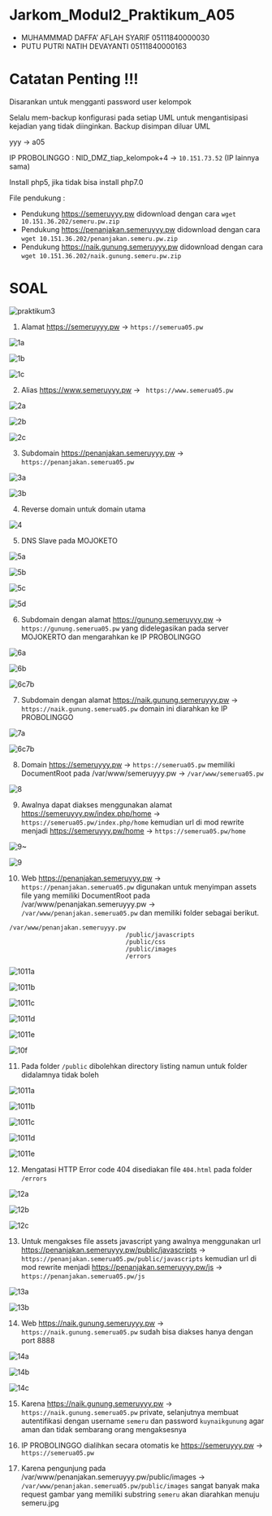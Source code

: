 # Jarkom_Modul2_Praktikum_A05
- MUHAMMMAD DAFFA’ AFLAH SYARIF    05111840000030
- PUTU PUTRI NATIH DEVAYANTI       05111840000163

# Catatan Penting !!!
Disarankan untuk mengganti password user kelompok

Selalu mem-backup konfigurasi pada setiap UML untuk mengantisipasi kejadian yang tidak diinginkan. Backup disimpan diluar UML

yyy -> a05

IP PROBOLINGGO : NID_DMZ_tiap_kelompok+4 -> `10.151.73.52` (IP lainnya sama)

Install php5, jika tidak bisa install php7.0

File pendukung :

- Pendukung https://semeruyyy.pw didownload dengan cara `wget 10.151.36.202/semeru.pw.zip`
- Pendukung https://penanjakan.semeruyyy.pw didownload dengan cara `wget 10.151.36.202/penanjakan.semeru.pw.zip`
- Pendukung https://naik.gunung.semeruyyy.pw didownload dengan cara `wget 10.151.36.202/naik.gunung.semeru.pw.zip`

# SOAL
![praktikum3](https://user-images.githubusercontent.com/52326074/98698366-83f0b400-23a8-11eb-9daa-a1bf268600e6.jpg)

1. Alamat https://semeruyyy.pw -> `https://semerua05.pw`

![1a](https://user-images.githubusercontent.com/52326074/98806455-d1722d00-244b-11eb-9621-c02f013a4686.png)

![1b](https://user-images.githubusercontent.com/52326074/98806448-cf0fd300-244b-11eb-87f7-65281be58728.png)

![1c](https://user-images.githubusercontent.com/52326074/98806707-2dd54c80-244c-11eb-92ca-6e446e3d45d3.jpg)

2. Alias https://www.semeruyyy.pw -> ` https://www.semerua05.pw`

![2a](https://user-images.githubusercontent.com/52326074/98806902-768d0580-244c-11eb-96b3-6df87da382a9.jpg)

![2b](https://user-images.githubusercontent.com/52326074/98806897-74c34200-244c-11eb-932d-765a4fff0f4d.jpg)

![2c](https://user-images.githubusercontent.com/52326074/98806900-75f46f00-244c-11eb-917d-71c42a3511c7.jpg)

3. Subdomain https://penanjakan.semeruyyy.pw -> `https://penanjakan.semerua05.pw`

![3a](https://user-images.githubusercontent.com/52326074/98807682-9a048000-244d-11eb-9266-46c0f42c2f07.jpg)

![3b](https://user-images.githubusercontent.com/52326074/98807686-9bce4380-244d-11eb-948f-a22d17fbf876.jpg)

4. Reverse domain untuk domain utama

![4](https://user-images.githubusercontent.com/52326074/98808134-45add000-244e-11eb-8662-801a95b65821.jpg)

5. DNS Slave pada MOJOKETO

![5a](https://user-images.githubusercontent.com/52326074/98808484-c371db80-244e-11eb-9847-549dce310244.png)

![5b](https://user-images.githubusercontent.com/52326074/98808476-c076eb00-244e-11eb-9400-f85c44339ea1.jpg)

![5c](https://user-images.githubusercontent.com/52326074/98808477-c1a81800-244e-11eb-8a08-7b8c3b01df59.jpg)

![5d](https://user-images.githubusercontent.com/52326074/98808479-c240ae80-244e-11eb-9438-98b058368f6c.jpg)

6. Subdomain dengan alamat https://gunung.semeruyyy.pw -> `https://gunung.semerua05.pw` yang didelegasikan pada server MOJOKERTO dan mengarahkan ke IP PROBOLINGGO

![6a](https://user-images.githubusercontent.com/52326074/98809038-95d96200-244f-11eb-93cc-88f65ef1b313.jpg)

![6b](https://user-images.githubusercontent.com/52326074/98809026-93770800-244f-11eb-86a4-843468b2421d.jpg)

![6c7b](https://user-images.githubusercontent.com/52326074/98809033-94a83500-244f-11eb-8346-f7c8fdf0b6c7.jpg)

7. Subdomain dengan alamat https://naik.gunung.semeruyyy.pw -> `https://naik.gunung.semerua05.pw` domain ini diarahkan ke IP PROBOLINGGO

![7a](https://user-images.githubusercontent.com/52326074/98809174-b86b7b00-244f-11eb-80c8-b12ec168c8b5.jpg)

![6c7b](https://user-images.githubusercontent.com/52326074/98809033-94a83500-244f-11eb-8346-f7c8fdf0b6c7.jpg)

8. Domain https://semeruyyy.pw -> `https://semerua05.pw` memiliki DocumentRoot pada /var/www/semeruyyy.pw -> `/var/www/semerua05.pw`

![8](https://user-images.githubusercontent.com/52326074/98809961-016fff00-2451-11eb-8570-307325054d36.jpg)

9. Awalnya dapat diakses menggunakan alamat https://semeruyyy.pw/index.php/home -> `https://semerua05.pw/index.php/home` kemudian url di mod rewrite menjadi https://semeruyyy.pw/home -> `https://semerua05.pw/home`

![9~](https://user-images.githubusercontent.com/52326074/98810601-0e412280-2452-11eb-8aa0-d457c0a4fb1a.png)

![9](https://user-images.githubusercontent.com/52326074/98809955-ffa63b80-2450-11eb-8188-14a25657dc0c.jpg)

10. Web https://penanjakan.semeruyyy.pw -> `https://penanjakan.semerua05.pw` digunakan untuk menyimpan assets file yang memiliki DocumentRoot pada /var/www/penanjakan.semeruyyy.pw -> `/var/www/penanjakan.semerua05.pw` dan memiliki folder sebagai berikut.

```
/var/www/penanjakan.semeruyyy.pw
                                /public/javascripts
                                /public/css
                                /public/images
                                /errors
```

![1011a](https://user-images.githubusercontent.com/52326074/98816038-a93dfa80-245a-11eb-83eb-d2f1d93cbbec.png)

![1011b](https://user-images.githubusercontent.com/52326074/98816039-a9d69100-245a-11eb-9eb2-cea26b355067.png)

![1011c](https://user-images.githubusercontent.com/52326074/98816025-a4794680-245a-11eb-99fb-f5a3d4b542d9.png)

![1011d](https://user-images.githubusercontent.com/52326074/98816031-a6430a00-245a-11eb-9106-0299b9033efe.jpg)

![1011e](https://user-images.githubusercontent.com/52326074/98816033-a6dba080-245a-11eb-8402-e374aa126b60.jpg)

![10f](https://user-images.githubusercontent.com/52326074/98816035-a80ccd80-245a-11eb-8008-68595b0783c6.jpg)

11. Pada folder `/public` dibolehkan directory listing namun untuk folder didalamnya tidak boleh

![1011a](https://user-images.githubusercontent.com/52326074/98816038-a93dfa80-245a-11eb-83eb-d2f1d93cbbec.png)

![1011b](https://user-images.githubusercontent.com/52326074/98816039-a9d69100-245a-11eb-9eb2-cea26b355067.png)

![1011c](https://user-images.githubusercontent.com/52326074/98816025-a4794680-245a-11eb-99fb-f5a3d4b542d9.png)

![1011d](https://user-images.githubusercontent.com/52326074/98816031-a6430a00-245a-11eb-9106-0299b9033efe.jpg)

![1011e](https://user-images.githubusercontent.com/52326074/98816033-a6dba080-245a-11eb-8402-e374aa126b60.jpg)

12. Mengatasi HTTP Error code 404 disediakan file `404.html` pada folder `/errors`

![12a](https://user-images.githubusercontent.com/52326074/98816275-fe7a0c00-245a-11eb-8aac-daa2b7ed8bc7.jpg)

![12b](https://user-images.githubusercontent.com/52326074/98816266-fc17b200-245a-11eb-9b7f-1e783f6fdf17.png)

![12c](https://user-images.githubusercontent.com/52326074/98816271-fd48df00-245a-11eb-9d0c-83bf81d2662a.jpg)

13. Untuk mengakses file assets javascript yang awalnya menggunakan url https://penanjakan.semeruyyy.pw/public/javascripts -> `https://penanjakan.semerua05.pw/public/javascripts` kemudian url di mod rewrite menjadi https://penanjakan.semeruyyy.pw/js -> `https://penanjakan.semerua05.pw/js`

![13a](https://user-images.githubusercontent.com/52326074/98818691-7bf34b80-245e-11eb-9a9d-c777b0ad5b70.jpg)

![13b](https://user-images.githubusercontent.com/52326074/98818697-7dbd0f00-245e-11eb-927a-1deca7698a83.png)

14. Web https://naik.gunung.semeruyyy.pw -> `https://naik.gunung.semerua05.pw` sudah bisa diakses hanya dengan port 8888

![14a](https://user-images.githubusercontent.com/52326074/98818702-7eee3c00-245e-11eb-8dfd-0ce253306edd.jpg)

![14b](https://user-images.githubusercontent.com/52326074/98818677-7990f180-245e-11eb-8a8c-220455852aa7.png)

![14c](https://user-images.githubusercontent.com/52326074/98818686-7ac21e80-245e-11eb-8aee-ef00dcb36783.jpg)

15. Karena https://naik.gunung.semeruyyy.pw -> `https://naik.gunung.semerua05.pw` private, selanjutnya membuat autentifikasi dengan username `semeru` dan password `kuynaikgunung` agar aman dan tidak sembarang orang mengaksesnya

16. IP PROBOLINGGO dialihkan secara otomatis ke https://semeruyyy.pw -> `https://semerua05.pw`

17. Karena pengunjung pada /var/www/penanjakan.semeruyyy.pw/public/images -> `/var/www/penanjakan.semerua05.pw/public/images` sangat banyak maka request gambar yang memiliki substring `semeru` akan diarahkan menuju semeru.jpg
